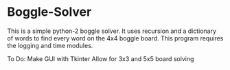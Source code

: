 # Boggle-Solver
This is a simple python-2 boggle solver. It uses recursion and a dictionary of words to find every word on the 4x4 boggle board.
This program requires the logging and time modules.

To Do:
Make GUI with Tkinter
Allow for 3x3 and 5x5 board solving
